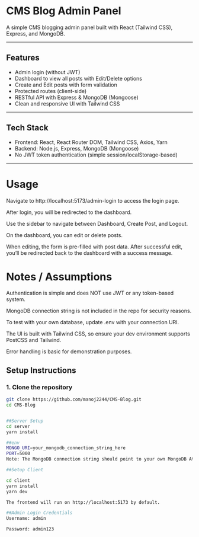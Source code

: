 # CMS Blog Admin Panel

A simple CMS blogging admin panel built with React (Tailwind CSS), Express, and MongoDB.

---

## Features

- Admin login (without JWT)
- Dashboard to view all posts with Edit/Delete options
- Create and Edit posts with form validation
- Protected routes (client-side)
- RESTful API with Express & MongoDB (Mongoose)
- Clean and responsive UI with Tailwind CSS

---

## Tech Stack

- Frontend: React, React Router DOM, Tailwind CSS, Axios, Yarn  
- Backend: Node.js, Express, MongoDB (Mongoose)  
- No JWT token authentication (simple session/localStorage-based)

---

# Usage
Navigate to http://localhost:5173/admin-login to access the login page.

After login, you will be redirected to the dashboard.

Use the sidebar to navigate between Dashboard, Create Post, and Logout.

On the dashboard, you can edit or delete posts.

When editing, the form is pre-filled with post data. After successful edit, you’ll be redirected back to the dashboard with a success message.

# Notes / Assumptions
Authentication is simple and does NOT use JWT or any token-based system.

MongoDB connection string is not included in the repo for security reasons.

To test with your own database, update .env with your connection URI.

The UI is built with Tailwind CSS, so ensure your dev environment supports PostCSS and Tailwind.

Error handling is basic for demonstration purposes.

## Setup Instructions

### 1. Clone the repository

```bash
git clone https://github.com/manoj2244/CMS-Blog.git
cd CMS-Blog


##Server Setup
cd server
yarn install

##env
MONGO_URI=your_mongodb_connection_string_here
PORT=5000
Note: The MongoDB connection string should point to your own MongoDB Atlas or local instance.

##Setup Client

cd client
yarn install
yarn dev

The frontend will run on http://localhost:5173 by default.

##Admin Login Credentials
Username: admin

Password: admin123


